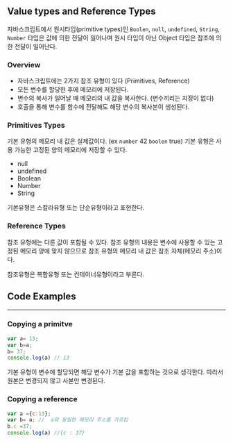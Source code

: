 ## Value types and Reference Types

자바스크립트에서 원시타입(primitive types)인 `Boolen`, `null`, `undefined`, `String`, `Number` 타입은 값에 의한 전달이 일어나며 원시 타입이 아닌 Object 타입은 참조에 의한 전달이 일어난다.


### Overview
- 자바스크립트에는 2가지 참조 유형이 있다 (Primitives, Reference)
- 모든 변수를 할당한 후에 메모리에 저장된다.
- 변수의 복사가 일어날 때 메모리의 내 값을 복사한다. (변수끼리는 지장이 없다)
- 호출을 통해 변수를 함수에 전달해도 해당 변수의 복사본이 생성된다.

### Primitives Types
기본 유형의 메모리 내 값은 실제값이다. (ex `number` 42 `boolen` true) 기본 유형은 사용 가능한 고정된 양의 메모리에 저장할 수 있다.
- null
- undefined
- Boolean
- Number
- String

기본유형은 스칼라유형 또는 단순유형이라고 표현한다.

### Reference Types
참조 유형에는 다른 값이 포함될 수 있다. 참조 유형의 내용은 변수에 사용할 수 있는 고정된 메모리 양에 맞지 않으므로 참조 유형의 메모리 내 값은 참조 자체(메모리 주소)이다.

참조유형은 복합유형 또는 컨테이너유형이라고 부른다.

## Code Examples 
<hr>

### Copying a primitve

```js
var a= 13;
var b=a;
b= 37;
console.log(a) // 13
```
기본 유형이 변수에 할당되면 해당 변수가 기본 값을 포함하는 것으로 생각한다. 따라서 원본은 변경되지 않고 사본만 변경된다.

### Copying a reference

```js
var a ={c:13};
var b= a; //  a와 동일한 메모리 주소를 가르킴
b.c =37;
console.log(a) //{c : 37}
```